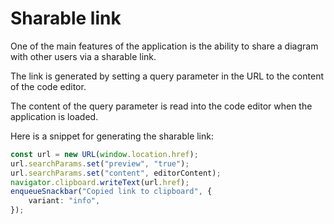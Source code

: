 # Sharable link

One of the main features of the application is the ability to share a diagram with other users via a sharable link.

The link is generated by setting a query parameter in the URL to the content of the code editor.

The content of the query parameter is read into the code editor when the application is loaded.

Here is a snippet for generating the sharable link:

```ts
const url = new URL(window.location.href);
url.searchParams.set("preview", "true");
url.searchParams.set("content", editorContent);
navigator.clipboard.writeText(url.href);
enqueueSnackbar("Copied link to clipboard", {
	variant: "info",
});
```
